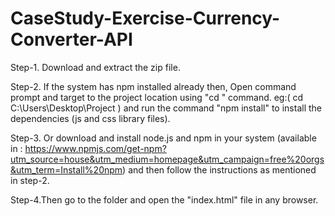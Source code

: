 # CaseStudy-Exercise-Currency-Converter-API

Step-1. Download and extract the zip file.

Step-2. If the system has npm installed already then, Open command prompt and target to the project location using "cd <project location>" command. eg:( cd  C:\Users\Desktop\Project ) and run the command "npm install" to install the dependencies (js and css library files).

Step-3. Or download and install node.js and npm in your system (available in : https://www.npmjs.com/get-npm?utm_source=house&utm_medium=homepage&utm_campaign=free%20orgs&utm_term=Install%20npm) and then follow the instructions as mentioned in step-2.

Step-4.Then go to the folder and open the "index.html" file in any browser.
